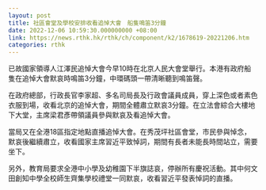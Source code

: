 ```yaml
---
layout: post
title: 社區會堂及學校安排收看追悼大會　船隻鳴笛3分鐘
date: 2022-12-06 10:59:30.000000000 +08:00
link: https://news.rthk.hk/rthk/ch/component/k2/1678619-20221206.htm
categories: rthk
---
```


已故國家領導人江澤民追悼大會今早10時在北京人民大會堂舉行。本港有政府船隻在追悼大會默哀時鳴笛3分鐘，中環碼頭一帶清晰聽到鳴笛聲。

在政府總部，行政長官李家超、多名司局長及行政會議員成員，穿上深色或者素色衣服到場，收看北京的追悼大會，期間全體肅立默哀3分鐘。在立法會綜合大樓地下大堂，主席梁君彥帶領議員參與默哀及看追悼大會。

當局又在全港18區指定地點直播追悼大會。在秀茂坪社區會堂，市民參與悼念，默哀後繼續肅立，收看國家主席習近平致悼詞，期間有長者未能長時間站立，需要坐下。

另外，教育局要求全港中小學及幼稚園下半旗誌哀，停辦所有慶祝活動。其中何文田創知中學全校師生齊集學校禮堂一同默哀，收看習近平發表悼詞的直播。
